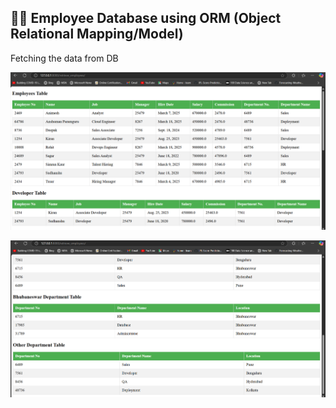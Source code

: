 ## 🧑‍💼  Employee Database using ORM (Object Relational Mapping/Model)
Fetching the data from DB 



![img1](https://github.com/KiranKumarMalik/Employee-Database-in-Django-using-ORM-/blob/45ef0f53152b0fabfc6e79b115240f6c39fe90ed/ss/Screenshot%202025-03-18%20112930.png)

![img1](https://github.com/KiranKumarMalik/Employee-Database-in-Django-using-ORM-/blob/45ef0f53152b0fabfc6e79b115240f6c39fe90ed/ss/Screenshot%202025-03-18%20112950.png)


